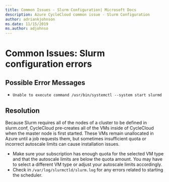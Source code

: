 ```yaml
---
title: Common Issues - Slurm Configuration| Microsoft Docs
description: Azure CycleCloud common issue - Slurm Configuration
author: adriankjohnson
ms.date: 11/15/2019
ms.author: adjohnso
---
```

# Common Issues: Slurm configuration errors

## Possible Error Messages

- `Unable to execute command /usr/bin/systemctl --system start slurmd`

## Resolution

Because Slurm requires all of the nodes of a cluster to be defined in slurm.conf, CycleCloud pre-creates all of the VMs inside of CycleCloud when the master node is first started. These VMs remain unallocated in Azure until a job requests them, but sometimes insufficient quota or incorrect autoscale limits can cause installation issues. 

- Make sure your subscription has enough quota for the selected VM type and that the autoscale limits are below the quota amount. You may have to select a different VM type or adjust your autoscale limits accordingly.
- Check in `/var/log/slurmctld/slurm.log` for any errors related to starting the scheduler.

